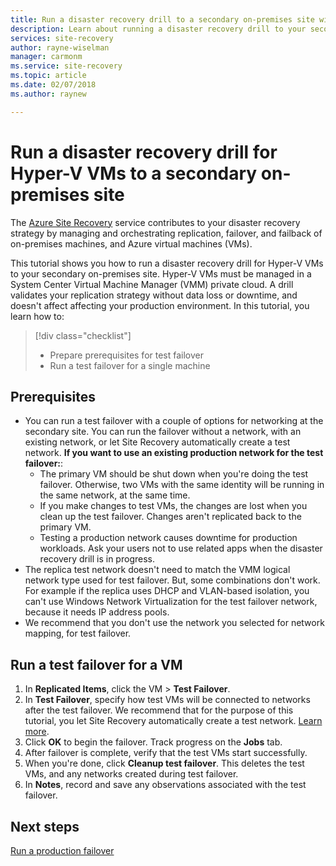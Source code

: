 ```yaml
---
title: Run a disaster recovery drill to a secondary on-premises site with Azure Site Recovery | Microsoft Docs
description: Learn about running a disaster recovery drill to your secondary on-premises site with Azure Site Recovery
services: site-recovery
author: rayne-wiselman
manager: carmonm
ms.service: site-recovery
ms.topic: article
ms.date: 02/07/2018
ms.author: raynew

---
```

# Run a disaster recovery drill for Hyper-V VMs to a secondary on-premises site

The [Azure Site Recovery](site-recovery-overview.md) service contributes to your disaster recovery strategy by managing and orchestrating replication, failover, and failback of on-premises machines, and Azure virtual machines (VMs).

This tutorial shows you how to run a disaster recovery drill for Hyper-V VMs to your secondary on-premises site. Hyper-V VMs must be managed in a System Center Virtual Machine Manager (VMM) private cloud. A drill validates your replication strategy without data loss or downtime, and doesn't affect affecting your production environment. In this tutorial, you learn how to:

> [!div class="checklist"]
> * Prepare prerequisites for test failover
> * Run a test failover for a single machine


## Prerequisites

- You can run a test failover with a couple of options for networking at the secondary site. You can run the failover without a network, with an existing network, or let Site Recovery automatically create a test network. 
**If you want to use an existing production network for the test failover:**:
    - The primary VM should be shut down when you're doing the test failover. Otherwise, two VMs with the same identity will be running in the same network, at the same time. 
    - If you make changes to test VMs, the changes are lost when you clean up the test failover. Changes aren't replicated back to the primary VM.
    - Testing a production network causes downtime for production workloads. Ask your users not to use related apps when the disaster recovery drill is in progress. 
- The replica test network doesn't need to match the VMM logical network type used for test failover. But, some combinations don't work. For example if the replica uses DHCP and VLAN-based isolation, you can't use Windows Network Virtualization for the test failover network, because it needs IP address pools. 
- We recommend that you don't use the network you selected for network mapping, for test failover.


## Run a test failover for a VM

1. In **Replicated Items**, click the VM > **Test Failover**.
2. In **Test Failover**, specify how test VMs will be connected to networks after the test failover. We recommend that for the purpose of this tutorial, you let Site Recovery automatically create a test network. [Learn more](site-recovery-test-failover-vmm-to-vmm.md#network-options-in-site-recovery).
3. Click **OK** to begin the failover. Track progress on the **Jobs** tab.
4. After failover is complete, verify that the test VMs start successfully.
5. When you're done, click **Cleanup test failover**. This deletes the test VMs, and any networks created during test failover.
6. In **Notes**, record and save any observations associated with the test failover. 


## Next steps

[Run a production failover](tutorial-vmm-to-vmm-failover-failback.md)






